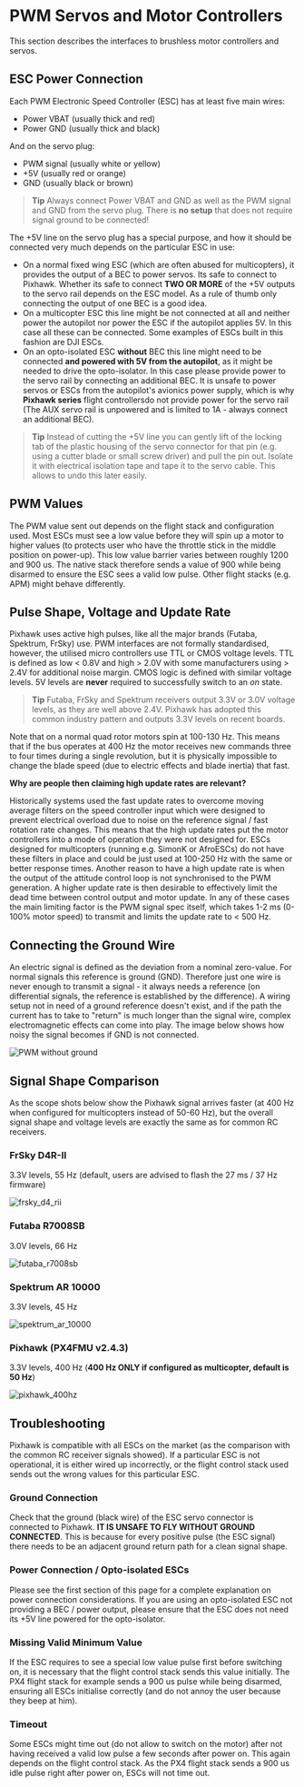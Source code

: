 # PWM Servos and Motor Controllers

This section describes the interfaces to brushless motor controllers and servos.

## ESC Power Connection

Each PWM Electronic Speed Controller (ESC) has at least five main wires:
- Power VBAT (usually thick and red)
- Power GND (usually thick and black)

And on the servo plug:
- PWM signal (usually white or yellow)
- +5V (usually red or orange)
- GND (usually black or brown)

> **Tip** Always connect Power VBAT and GND as well as the PWM signal and GND from the servo plug. 
There is **no setup** that does not require signal ground to be connected!

The +5V line on the servo plug has a special purpose, and how it should be connected very much depends on the particular ESC in use:

- On a normal fixed wing ESC (which are often abused for multicopters), it provides the output of a BEC to power servos. Its safe to connect to Pixhawk. 
  Whether its safe to connect **TWO OR MORE** of the +5V outputs to the servo rail depends on the ESC model. 
  As a rule of thumb only connecting the output of one BEC is a good idea.
- On a multicopter ESC this line might be not connected at all and neither power the autopilot nor power the ESC if the autopilot applies 5V. 
  In this case all these can be connected. 
  Some examples of ESCs built in this fashion are DJI ESCs.
- On an opto-isolated ESC **without** BEC this line might need to be connected **and powered with 5V from the autopilot**, as it might be needed to drive the opto-isolator. 
  In this case please provide power to the servo rail by connecting an additional BEC. 
  It is unsafe to power servos or ESCs from the autopilot's avionics power supply, which is why **Pixhawk series** flight controllersdo not provide power for the servo rail (The AUX servo rail is unpowered and is limited to 1A - always connect an additional BEC).

> **Tip** Instead of cutting the +5V line you can gently lift of the locking tab of the plastic housing of the servo connector for that pin (e.g. using a cutter blade or small screw driver) and pull the pin out. 
Isolate it with electrical isolation tape and tape it to the servo cable. 
This allows to undo this later easily.

## PWM Values

The PWM value sent out depends on the flight stack and configuration used. 
Most ESCs must see a low value before they will spin up a motor to higher values (to protects user who have the throttle stick in the middle position on power-up). 
This low value barrier varies between roughly 1200 and 900 us. 
The native stack therefore sends a value of 900 while being disarmed to ensure the ESC sees a valid low pulse. 
Other flight stacks (e.g. APM) might behave differently.

## Pulse Shape, Voltage and Update Rate

Pixhawk uses active high pulses, like all the major brands (Futaba, Spektrum, FrSky) use. 
PWM interfaces are not formally standardised, however, the utilised micro controllers use TTL or CMOS voltage levels. 
TTL is defined as low < 0.8V and high > 2.0V with some manufacturers using > 2.4V for additional noise margin. 
CMOS logic is defined with similar voltage levels. 
5V levels are **never** required to successfully switch to an *on* state.

> **Tip** Futaba, FrSky and Spektrum receivers output 3.3V or 3.0V voltage levels, as they are well above 2.4V. 
  Pixhawk has adopted this common industry pattern and outputs 3.3V levels on recent boards.

Note that on a normal quad rotor motors spin at 100-130 Hz. 
This means that if the bus operates at 400 Hz the motor receives new commands three to four times during a single revolution, but it is physically impossible to change the blade speed (due to electric effects and blade inertia) that fast.

**Why are people then claiming high update rates are relevant?**

Historically systems used the fast update rates to overcome moving average filters on the speed controller input which were designed to prevent electrical overload due to noise on the reference signal / fast rotation rate changes. 
This means that the high update rates put the motor controllers into a mode of operation they were not designed for. 
ESCs designed for multicopters (running e.g. SimonK or AfroESCs) do not have these filters in place and could be just used at 100-250 Hz with the same or better response times.
Another reason to have a high update rate is when the output of the attitude control loop is not synchronised to the PWM generation. 
A higher update rate is then desirable to effectively limit the dead time between control output and motor update. 
In any of these cases the main limiting factor is the PWM signal spec itself, which takes 1-2 ms (0-100% motor speed) to transmit and limits the update rate to < 500 Hz.

## Connecting the Ground Wire

An electric signal is defined as the deviation from a nominal zero-value. 
For normal signals this reference is ground (GND). 
Therefore just one wire is never enough to transmit a signal - it always needs a reference (on differential signals, the reference is established by the difference). 
A wiring setup not in need of a ground reference doesn't exist, and if the path the current has to take to "return" is much longer than the signal wire, complex electromagnetic effects can come into play. 
The image below shows how noisy the signal becomes if GND is not connected.

![PWM without ground](../../assets/hardware/pwm_esc/pwm_without_gnd.png)


## Signal Shape Comparison

As the scope shots below show the Pixhawk signal arrives faster (at 400 Hz when configured for multicopters instead of 50-60 Hz), but the overall signal shape and voltage levels are exactly the same as for common RC receivers.

### FrSky D4R-II 

3.3V levels, 55 Hz (default, users are advised to flash the 27 ms / 37 Hz firmware)

![frsky_d4_rii](../../assets/hardware/pwm_esc/frsky_d4_rii.png)


### Futaba R7008SB

3.0V levels, 66 Hz

![futaba_r7008sb](../../assets/hardware/pwm_esc/futaba_r7008sb.png)

### Spektrum AR 10000

3.3V levels, 45 Hz


![spektrum_ar_10000](../../assets/hardware/pwm_esc/spektrum_ar_10000.png)

### Pixhawk (PX4FMU v2.4.3)

3.3V levels, 400 Hz (**400 Hz ONLY if configured as multicopter, default is 50 Hz**)

![pixhawk_400hz](../../assets/hardware/pwm_esc/pixhawk_400hz.png)

## Troubleshooting

Pixhawk is compatible with all ESCs on the market (as the comparison with the common RC receiver signals showed). 
If a particular ESC is not operational, it is either wired up incorrectly, or the flight control stack used sends out the wrong values for this particular ESC.

### Ground Connection

Check that the ground (black wire) of the ESC servo connector is connected to Pixhawk. 
**IT IS UNSAFE TO FLY WITHOUT GROUND CONNECTED**. 
This is because for every positive pulse (the ESC signal) there needs to be an adjacent ground return path for a clean signal shape.

### Power Connection / Opto-isolated ESCs

Please see the first section of this page for a complete explanation on power connection considerations. 
If you are using an opto-isolated ESC not providing a BEC / power output, please ensure that the ESC does not need its +5V line powered for the opto-isolator.

### Missing Valid Minimum Value

If the ESC requires to see a special low value pulse first before switching on, it is necessary that the flight control stack sends this value initially. 
The PX4 flight stack for example sends a 900 us pulse while being disarmed, ensuring all ESCs initialise correctly (and do not annoy the user because they beep at him).

### Timeout

Some ESCs might time out (do not allow to switch on the motor) after not having received a valid low pulse a few seconds after power on. 
This again depends on the flight control stack. 
As the PX4 flight stack sends a 900 us idle pulse right after power on, ESCs will not time out.
